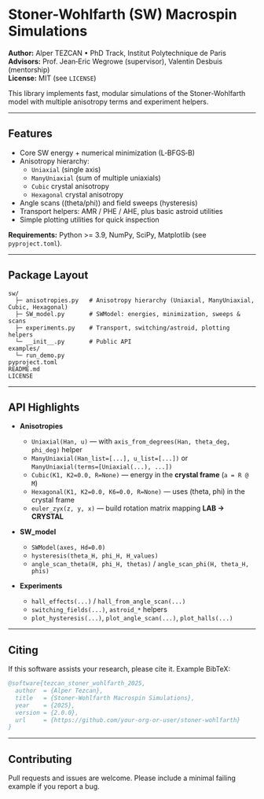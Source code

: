 # Stoner-Wohlfarth (SW) Macrospin Simulations

**Author:** Alper TEZCAN • PhD Track, Institut Polytechnique de Paris  
**Advisors:** Prof. Jean‑Eric Wegrowe (supervisor), Valentin Desbuis (mentorship)  
**License:** MIT (see `LICENSE`)

This library implements fast, modular simulations of the Stoner-Wohlfarth model with multiple anisotropy terms and experiment helpers.

---

## Features

- Core SW energy + numerical minimization (L‑BFGS‑B)
- Anisotropy hierarchy:
  - `Uniaxial` (single axis)
  - `ManyUniaxial` (sum of multiple uniaxials)
  - `Cubic` crystal anisotropy
  - `Hexagonal` crystal anisotropy
- Angle scans ((theta/phi)) and field sweeps (hysteresis)
- Transport helpers: AMR / PHE / AHE, plus basic astroid utilities
- Simple plotting utilities for quick inspection

**Requirements:** Python >= 3.9, NumPy, SciPy, Matplotlib (see `pyproject.toml`).

---

## Package Layout

```
sw/
  ├─ anisotropies.py   # Anisotropy hierarchy (Uniaxial, ManyUniaxial, Cubic, Hexagonal)
  ├─ SW_model.py       # SWModel: energies, minimization, sweeps & scans
  ├─ experiments.py    # Transport, switching/astroid, plotting helpers
  └─ __init__.py       # Public API
examples/
  └─ run_demo.py
pyproject.toml
README.md
LICENSE
```

---

## API Highlights

- **Anisotropies**
  - `Uniaxial(Han, u)` — with `axis_from_degrees(Han, theta_deg, phi_deg)` helper
  - `ManyUniaxial(Han_list=[...], u_list=[...])` or `ManyUniaxial(terms=[Uniaxial(...), ...])`
  - `Cubic(K1, K2=0.0, R=None)` — energy in the **crystal frame** (`a = R @ M`)
  - `Hexagonal(K1, K2=0.0, K6=0.0, R=None)` — uses (theta, phi) in the crystal frame
  - `euler_zyx(z, y, x)` — build rotation matrix mapping **LAB → CRYSTAL**

- **SW_model**
  - `SWModel(axes, Hd=0.0)`
  - `hysteresis(theta_H, phi_H, H_values)`
  - `angle_scan_theta(H, phi_H, thetas)` / `angle_scan_phi(H, theta_H, phis)`

- **Experiments**
  - `hall_effects(...)` / `hall_from_angle_scan(...)`
  - `switching_fields(...)`, `astroid_*` helpers
  - `plot_hysteresis(...)`, `plot_angle_scan(...)`, `plot_halls(...)`

---

## Citing

If this software assists your research, please cite it. Example BibTeX:

```bibtex
@software{tezcan_stoner_wohlfarth_2025,
  author  = {Alper Tezcan},
  title   = {Stoner-Wohlfarth Macrospin Simulations},
  year    = {2025},
  version = {2.0.0},
  url     = {https://github.com/your-org-or-user/stoner-wohlfarth}
}
```

---

## Contributing

Pull requests and issues are welcome. Please include a minimal failing example if you report a bug.